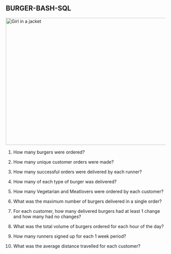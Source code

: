 ## BURGER-BASH-SQL

<img src="https://c.ndtvimg.com/2022-06/gp4k2jro_burgers_625x300_20_June_22.jpg?im=FeatureCrop,algorithm=dnn,width=620,height=350?im=FaceCrop,algorithm=dnn,width=1200,height=886" alt="Girl in a jacket" width="1200" height="400">

1. How many burgers were ordered?

2. How many unique customer orders were made?

3. How many successful orders were delivered by each runner?

4. How many of each type of burger was delivered?

5. How many Vegetarian and Meatlovers were ordered by each customer?

6. What was the maximum number of burgers delivered in a single order?

7. For each customer, how many delivered burgers had at least 1 change and
how many had no changes?

8. What was the total volume of burgers ordered for each hour of the day?

9. How many runners signed up for each 1 week period? 

10. What was the average distance travelled for each customer?
